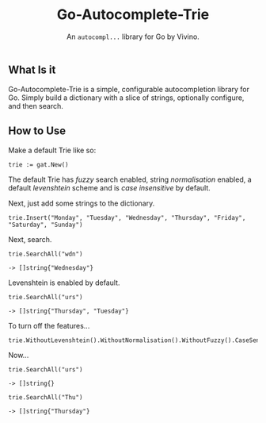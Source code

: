 <h1 align="center">Go-Autocomplete-Trie</h1>

<div align="center">
  An <code>autocompl...</code> library for Go by Vivino.
</div>

<br />

## What Is it

Go-Autocomplete-Trie is a simple, configurable autocompletion library for Go. Simply build a dictionary with a slice of strings, optionally configure, and then search.

## How to Use

Make a default Trie like so: 

```trie := gat.New()``` 

The default Trie has *fuzzy* search enabled, string *normalisation* enabled, a default *levenshtein* scheme and is *case insensitive* by default.

Next, just add some strings to the dictionary.

```
trie.Insert("Monday", "Tuesday", "Wednesday", "Thursday", "Friday", "Saturday", "Sunday")
```

Next, search.

```
trie.SearchAll("wdn")

-> []string{"Wednesday"}
```

Levenshtein is enabled by default.

```
trie.SearchAll("urs")

-> []string{"Thursday", "Tuesday"}
```

To turn off the features...

```
trie.WithoutLevenshtein().WithoutNormalisation().WithoutFuzzy().CaseSensitive()
```

Now...

```
trie.SearchAll("urs")

-> []string{}

trie.SearchAll("Thu")

-> []string{"Thursday"}
```
